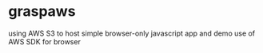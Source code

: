 # graspaws
using AWS S3 to host simple browser-only javascript app and demo use of AWS SDK for browser
